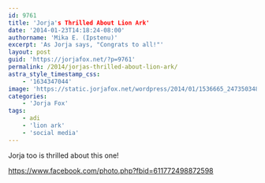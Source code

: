 ```yaml
---
id: 9761
title: 'Jorja's Thrilled About Lion Ark'
date: '2014-01-23T14:18:24-08:00'
authorname: 'Mika E. (Ipstenu)'
excerpt: 'As Jorja says, "Congrats to all!"'
layout: post
guid: 'https://jorjafox.net/?p=9761'
permalink: /2014/jorjas-thrilled-about-lion-ark/
astra_style_timestamp_css:
    - '1634347044'
image: 'https://static.jorjafox.net/wordpress/2014/01/1536665_247350348769497_559997639_n.jpg'
categories:
    - 'Jorja Fox'
tags:
    - adi
    - 'lion ark'
    - 'social media'
---
```


Jorja too is thrilled about this one!

https://www.facebook.com/photo.php?fbid=611772498872598
